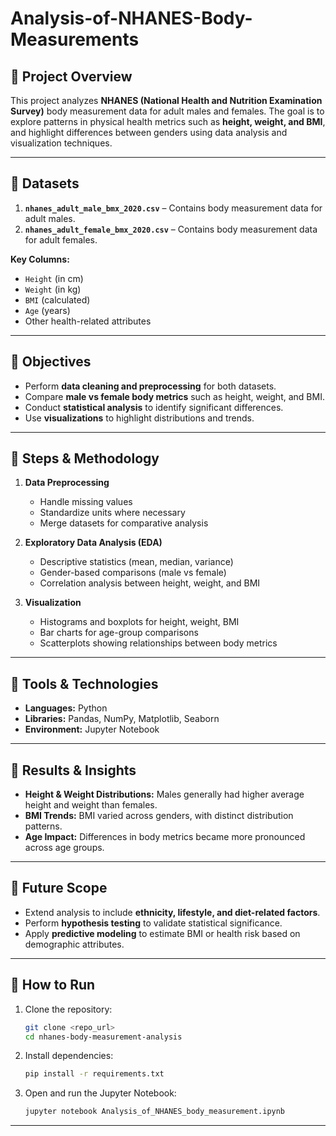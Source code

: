 # Analysis-of-NHANES-Body-Measurements



## 🔹 Project Overview

This project analyzes **NHANES (National Health and Nutrition Examination Survey)** body measurement data for adult males and females. The goal is to explore patterns in physical health metrics such as **height, weight, and BMI**, and highlight differences between genders using data analysis and visualization techniques.

---

## 🔹 Datasets

1. **`nhanes_adult_male_bmx_2020.csv`** – Contains body measurement data for adult males.
2. **`nhanes_adult_female_bmx_2020.csv`** – Contains body measurement data for adult females.

**Key Columns:**

* `Height` (in cm)
* `Weight` (in kg)
* `BMI` (calculated)
* `Age` (years)
* Other health-related attributes

---

## 🔹 Objectives

* Perform **data cleaning and preprocessing** for both datasets.
* Compare **male vs female body metrics** such as height, weight, and BMI.
* Conduct **statistical analysis** to identify significant differences.
* Use **visualizations** to highlight distributions and trends.

---

## 🔹 Steps & Methodology

1. **Data Preprocessing**

   * Handle missing values
   * Standardize units where necessary
   * Merge datasets for comparative analysis

2. **Exploratory Data Analysis (EDA)**

   * Descriptive statistics (mean, median, variance)
   * Gender-based comparisons (male vs female)
   * Correlation analysis between height, weight, and BMI

3. **Visualization**

   * Histograms and boxplots for height, weight, BMI
   * Bar charts for age-group comparisons
   * Scatterplots showing relationships between body metrics

---

## 🔹 Tools & Technologies

* **Languages:** Python
* **Libraries:** Pandas, NumPy, Matplotlib, Seaborn
* **Environment:** Jupyter Notebook

---

## 🔹 Results & Insights

* **Height & Weight Distributions:** Males generally had higher average height and weight than females.
* **BMI Trends:** BMI varied across genders, with distinct distribution patterns.
* **Age Impact:** Differences in body metrics became more pronounced across age groups.

---

## 🔹 Future Scope

* Extend analysis to include **ethnicity, lifestyle, and diet-related factors**.
* Perform **hypothesis testing** to validate statistical significance.
* Apply **predictive modeling** to estimate BMI or health risk based on demographic attributes.

---

## 🔹 How to Run

1. Clone the repository:

   ```bash
   git clone <repo_url>
   cd nhanes-body-measurement-analysis
   ```
2. Install dependencies:

   ```bash
   pip install -r requirements.txt
   ```
3. Open and run the Jupyter Notebook:

   ```bash
   jupyter notebook Analysis_of_NHANES_body_measurement.ipynb
   ```

---

